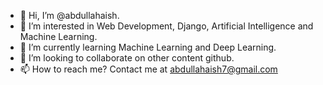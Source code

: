 - 👋 Hi, I’m @abdullahaish.
- 👀 I’m interested in Web Development, Django, Artificial Intelligence and Machine Learning.
- 🌱 I’m currently learning Machine Learning and Deep Learning.
- 💞️ I’m looking to collaborate on other content github.
- 📫 How to reach me? Contact me at abdullahaish7@gmail.com
<!---
abdullahaish/abdullahaish is a ✨ special ✨ repository because its `README.md` (this file) appears on your GitHub profile.
You can click the Preview link to take a look at your changes.
--->
